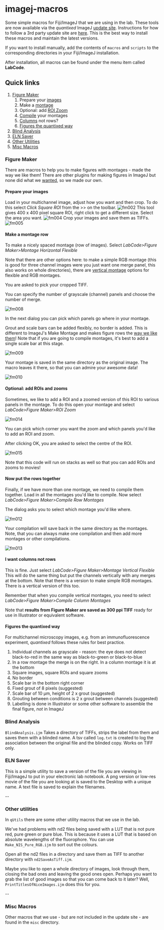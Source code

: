 # imagej-macros
Some simple macros for Fiji/ImageJ that we are using in the lab. These tools are now available via the *quantixed* ImageJ [update site](http://sites.imagej.net/Quantixed/). Instructions for how to follow a 3rd party update site are [here](http://imagej.net/How_to_follow_a_3rd_party_update_site). This is the best way to install these macros and maintain the latest versions.

If you want to install manually, add the contents of `macros` and `scripts` to the corresponding directories in your Fiji/ImageJ installation.

After installation, all macros can be found under the menu item called **LabCode**.

## Quick links

1. [Figure Maker](#figure-maker)
	1. Prepare your [images](#prepare-your-images)
	2. Make a [montage](#montage)
	3. Optional: add [ROI Zoom](#roi-zoom)
	4. [Compile](#put-the-rows-together) your montages
	4. [Columns](#i-want-columns-not-rows) not rows?
	5. [Figures the quantixed way](#figures-the-quantixed-way)
2. [Blind Analysis](#blind-analysis)
3. [ELN Saver](#eln-saver)
4. [Other Utilities](#other-utilities)
5. [Misc Macros](#misc-macros)


### Figure Maker

There are macros to help you to make figures with montages - made the way we like them! There are other plugins for making figures in ImageJ but none did what we [wanted](#figures-the-quantixed-way), so we made our own.


#### Prepare your images

Load in your multichannel image, adjust how you want and then crop.
To do this select *Click Square ROI* from the >> on the toolbar.
![fm002](img/screenshot02.jpg)
This tool gives 400 x 400 pixel square ROI, right click to get a different size.
Select the area you want.
![fm004](img/screenshot04.jpg)
Crop your images and save them as TIFFs.
![fm005](img/screenshot05.jpg)


#### Make a montage row

To make a nicely spaced montage (row of images). Select *LabCode>Figure Maker>Montage Horizontal Flexible*

Note that there are other options here: to make a simple RGB montage (this is good for three channel images were you just want one merge panel, this also works on whole directories), there are [vertical montage](#i-want-columns-not-rows) options for flexible and RGB montages.

You are asked to pick your cropped TIFF.

You can specify the number of grayscale (channel) panels and choose the number of merge.

![fm008](img/screenshot08.jpg)

In the next dialog you can pick which panels go where in your montage.

Grout and scale bars can be added flexibly, no border is added. This is different to ImageJ's Make Montage and makes figure rows the [way we like them](figures-the-quantixed-way)! Note that if you are going to compile montages, it's best to add a single scale bar at this stage.

![fm009](img/screenshot09.jpg)

Your montage is saved in the same directory as the original image. The macro leaves it there, so that you can admire your awesome data!

![fm010](img/screenshot10.jpg)


#### Optional: add ROIs and zooms

Sometimes, we like to add a ROI and a zoomed version of this ROI to various panels in the montage. To do this open your montage and select *LabCode>Figure Maker>ROI Zoom*

![fm014](img/screenshot14.jpg)

You can pick which corner you want the zoom and which panels you'd like to add an ROI and zoom.

After clicking OK, you are asked to select the centre of the ROI.

![fm015](img/screenshot15.jpg)

Note that this code will run on stacks as well so that you can add ROIs and zooms to movies!

#### Now put the rows together

Finally, if we have more than one montage, we need to compile them together. Load in all the montages you'd like to compile. Now select *LabCode>Figure Maker>Compile Row Montages*

The dialog asks you to select which montage you'd like where.

![fm012](img/screenshot12.jpg)

Your compilation will save back in the same directory as the montages. Note, that you can always make one compilation and then add more montages or other compilations.

![fm013](img/screenshot13.jpg)


#### I want columns not rows

This is fine. Just select *LabCode>Figure Maker>Montage Vertical Flexible* This will do the same thing but put the channels vertically with any merges at the bottom. Note that there is a version to make simple RGB montages. There is a vertical version of this too.

Remember that when you compile vertical montages, you need to select *LabCode>Figure Maker>Compile Column Montages*

Note that **results from Figure Maker are saved as 300 ppi TIFF** ready for use in Illustrator or equivalent software.

#### Figures the quantixed way

For multichannel microscopy images, e.g. from an immunofluorescence experiment, *quantixed* follows these rules for best practice.

1. Individual channels as grayscale - reason: the eye does not detect black-to-red in the same way as black-to-green or black-to-blue
2. In a row montage the merge is on the right. In a column montage it is at the bottom
3. Square images, square ROIs and square zooms
4. No border
5. Scale bar in the bottom right corner
4. Fixed grout of 8 pixels (suggested)
6. Scale bar of 10 µm, height of 2 x grout (suggested)
7. Grouting between conditions is 2 x grout between channels (suggested)
8. Labelling is done in Illustrator or some other software to assemble the final figure, *not* in ImageJ


### Blind Analysis

`BlindAnalysis.ijm` Takes a directory of TIFFs, strips the label from them and saves them with a blinded name. A tsv called `log.txt` is created to log the association between the original file and the blinded copy. Works on TIFF only.


### ELN Saver

This is a simple utility to save a version of the file you are viewing in Fiji/ImageJ to put in your electronic lab notebook. A png version or low-res movie of the file you are looking at is saved to the Desktop with a unique name. A text file is saved to explain the filenames. 

--

### Other utilities

In `qUtils` there are some other utility macros that we use in the lab.

We've had problems with nd2 files being saved with a LUT that is not pure red, pure green or pure blue. This is because it uses a LUT that is based on absolute wavelengths of the fluorophore. You can use `Make_NIS_Pure_RGB.ijm` to sort out the colours.

Open all the nd2 files in a directory and save them as TIFF to another directory with `nd2SaveAsTiff.ijm`.

Maybe you like to open a whole directory of images, look through them, closing the bad ones and leaving the good ones open. Perhaps you want to grab the list of good images so that you can come back to it later? Well, `PrintTitlesOfNiceImages.ijm` does this for you.

--

### Misc Macros

Other macros that we use - but are not included in the update site - are found in the `misc` directory.